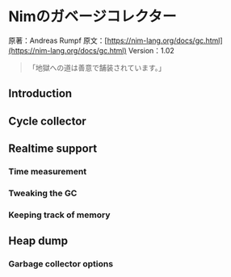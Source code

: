 # Nimのガベージコレクター

原著：Andreas Rumpf
原文：[https://nim-lang.org/docs/gc.html](https://nim-lang.org/docs/gc.html)
Version：1.02

> 「地獄への道は善意で舗装されています。」

## Introduction

## Cycle collector

## Realtime support

### Time measurement

### Tweaking the GC

### Keeping track of memory

## Heap dump

### Garbage collector options
